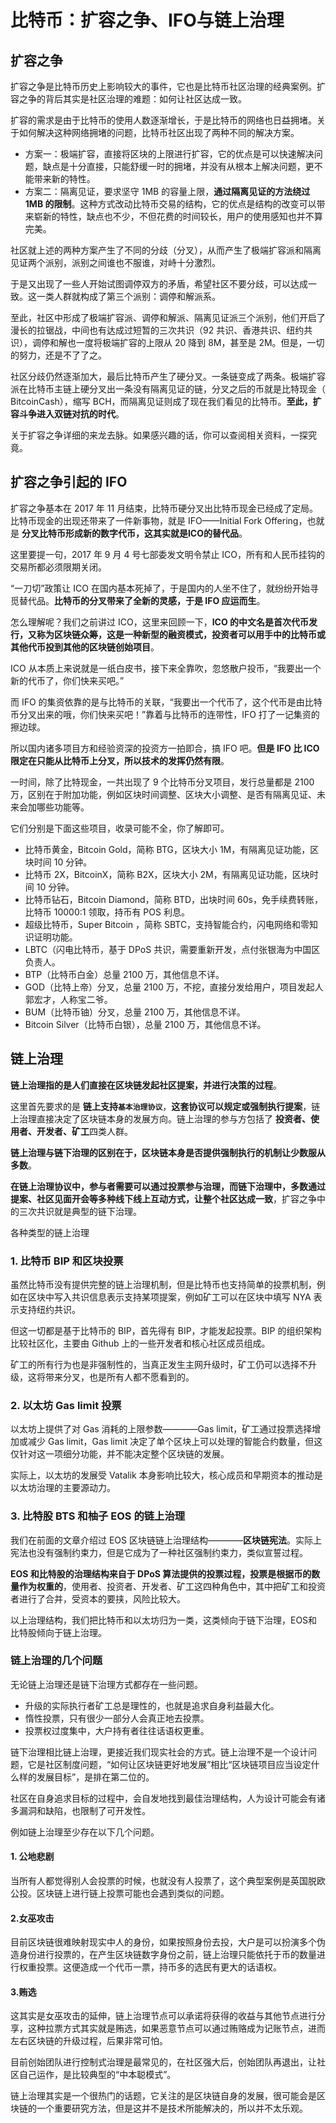 # ​比特币：扩容之争、IFO与链上治理
## 扩容之争
扩容之争是比特币历史上影响较大的事件，它也是比特币社区治理的经典案例。扩容之争的背后其实是社区治理的难题：如何让社区达成一致。  

扩容的需求是由于比特币的使用人数逐渐增长，于是比特币的网络也日益拥堵。关于如何解决这种网络拥堵的问题，比特币社区出现了两种不同的解决方案。  

*   方案一：极端扩容，直接将区块的上限进行扩容，它的优点是可以快速解决问题，缺点是十分直接，只能舒缓一时的拥堵，并没有从根本上解决问题，更不能带来新的特性。
*   方案二：隔离见证，要求坚守 1MB 的容量上限，**通过隔离见证的方法绕过 1MB 的限制**。这种方式改动比特币交易的结构，它的优点是结构的改变可以带来崭新的特性，缺点也不少，不但花费的时间较长，用户的使用感知也并不算完美。

社区就上述的两种方案产生了不同的分歧（分叉），从而产生了极端扩容派和隔离见证两个派别，派别之间谁也不服谁，对峙十分激烈。  

于是又出现了一些人开始试图调停双方的矛盾，希望社区不要分歧，可以达成一致。这一类人群就构成了第三个派别：调停和解派系。  

至此，社区中形成了极端扩容派、调停和解派、隔离见证派三个派别，他们开启了漫长的拉锯战，中间也有达成过短暂的三次共识（92 共识、香港共识、纽约共识），调停和解也一度将极端扩容的上限从 20 降到 8M，甚至是 2M。但是，一切的努力，还是不了了之。  

社区分歧仍然逐渐加大，最后比特币产生了硬分叉。一条链变成了两条。极端扩容派在比特币主链上硬分叉出一条没有隔离见证的链，分叉之后的币就是比特现金（ BitcoinCash），缩写 BCH，而隔离见证则成了现在我们看见的比特币。**至此，扩容斗争进入双链对抗的时代**。  

关于扩容之争详细的来龙去脉。如果感兴趣的话，你可以查阅相关资料，一探究竟。  

## 扩容之争引起的 IFO
扩容之争基本在 2017 年 11 月结束，比特币硬分叉出比特币现金已经成了定局。比特币现金的出现还带来了一件新事物，就是 IFO——Initial Fork Offering，也就是 **分叉比特币形成新的数字代币，这其实就是ICO的替代品**。   

这里要提一句，2017 年 9 月 4 号七部委发文明令禁止 ICO，所有和人民币挂钩的交易所都必须限期关闭。  

“一刀切”政策让 ICO 在国内基本死掉了，于是国内的人坐不住了，就纷纷开始寻觅替代品。**比特币的分叉带来了全新的灵感，于是 IFO 应运而生**。   

怎么理解呢？我们之前讲过 ICO，这里来回顾一下，**ICO 的中文名是首次代币发行，又称为区块链众筹，这是一种新型的融资模式，投资者可以用手中的比特币或其他代币投到其他的区块链创始项目**。  

ICO 从本质上来说就是一纸白皮书，接下来全靠吹，忽悠散户投币，“我要出一个新的代币了，你们快来买吧。”  

而 IFO 的集资依靠的是与比特币的关联，“我要出一个代币了，这个代币是由比特币分叉出来的哦，你们快来买吧！”靠着与比特币的连带性，IFO 打了一记集资的擦边球。   

所以国内诸多项目方和经验资深的投资方一拍即合，搞 IFO 吧。**但是 IFO 比 ICO 限定在只能从比特币上分叉，所以技术的发挥仍然有限**。   

一时间，除了比特现金，一共出现了 9 个比特币分叉项目，发行总量都是 2100 万，区别在于附加功能，例如区块时间调整、区块大小调整、是否有隔离见证、未来会加哪些功能等。  

它们分别是下面这些项目，收录可能不全，你了解即可。  
*   比特币黄金，Bitcoin Gold，简称 BTG，区块大小 1M，有隔离见证功能，区块时间 10 分钟。
*   比特币 2X，BitcoinX，简称 B2X，区块大小 2M，有隔离见证功能，区块时间 10 分钟。
*   比特币钻石，Bitcoin Diamond，简称 BTD，出块时间 60s，免手续费转账，比特币 10000:1 领取，持币有 POS 利息。
*   超级比特币，Super Bitcoin ，简称 SBTC，支持智能合约，闪电网络和零知识证明功能。
*   LBTC（闪电比特币，基于 DPoS 共识，需要重新开发，点付张银海为中国区负责人。
*   BTP（比特币白金）总量 2100 万，其他信息不详。
*   GOD（比特上帝）分叉，总量 2100 万，不挖，直接分发给用户，项目发起人郭宏才，人称宝二爷。
*   BUM（比特币铀）分叉，总量 2100 万，其他信息不详。
*   Bitcoin Silver（比特币白银），总量 2100 万，其他信息不详。

## 链上治理
**链上治理指的是人们直接在区块链发起社区提案，并进行决策的过程**。  

这里首先要求的是 **链上支持`基本治理协议`**，**这套协议可以规定或强制执行提案**，链上治理直接决定了区块链本身的发展方向。链上治理的参与方包括了 **投资者、使用者、开发者、矿工**四类人群。  

**链上治理与链下治理的区别在于，区块链本身是否提供强制执行的机制让少数服从多数**。  

**在链上治理协议中，参与者需要可以通过投票参与治理，而链下治理中，多数通过提案、社区见面开会等多种线下线上互动方式，让整个社区达成一致**，扩容之争中的三次共识就是典型的链下治理。  

各种类型的链上治理  

### 1. 比特币 BIP 和区块投票
虽然比特币没有提供完整的链上治理机制，但是比特币也支持简单的投票机制，例如在区块中写入共识信息表示支持某项提案，例如矿工可以在区块中填写 NYA 表示支持纽约共识。   

但这一切都是基于比特币的 BIP，首先得有 BIP，才能发起投票。BIP 的组织架构比较社区化，主要由 Github 上的一些开发者和核心社区成员组成。   

矿工的所有行为也是非强制性的，当真正发生主网升级时，矿工仍可以选择不升级，这将带来分叉，也是所有人都不愿看到的。   

### 2. 以太坊 Gas limit 投票
以太坊上提供了对 Gas 消耗的上限参数————Gas limit，矿工通过投票选择增加或减少 Gas limit，Gas limit 决定了单个区块上可以处理的智能合约数量，但这仅针对这一项细分功能，并不能决定整个区块链的发展。   

实际上，以太坊的发展受 Vatalik 本身影响比较大，核心成员和早期资本的推动是以太坊治理的主要源动力。   

### 3. 比特股 BTS 和柚子 EOS 的链上治理
我们在前面的文章介绍过 EOS 区块链链上治理结构————**区块链宪法**。实际上宪法也没有强制约束力，但是它成为了一种社区强制约束力，类似宣誓过程。   

**EOS 和比特股的治理结构来自于 DPoS 算法提供的投票过程，投票是根据币的数量作为权重的**，使用者、投资者、开发者、矿工这四种角色中，其中把矿工和投资者进行了合并，受资本的要挟，风险比较大。   

以上治理结构，我们把比特币和以太坊归为一类，这类倾向于链下治理，EOS和比特股倾向于链上治理。   

### 链上治理的几个问题
无论链上治理还是链下治理方式都存在一些问题。   

*   升级的实际执行者矿工总是理性的，也就是追求自身利益最大化。    
*   惰性投票，只有很少一部分人会真正地去投票。   
*   投票权过度集中，大户持有者往往话语权更重。   

链下治理相比链上治理，更接近我们现实社会的方式。链上治理不是一个设计问题，它是社区制度问题，“如何让区块链更好地发展”相比“区块链项目应当设定什么样的发展目标”，是排在第二位的。   

社区在自身追求目标的过程中，会自发地找到最佳治理结构，人为设计可能会有诸多漏洞和缺陷，也限制了可开发性。   

例如链上治理至少存在以下几个问题。   

#### 1. 公地悲剧
当所有人都觉得别人会投票的时候，也就没有人投票了，这个典型案例是英国脱欧公投。区块链上进行链上投票可能也会遇到类似的问题。   

#### 2.女巫攻击
目前区块链很难映射现实中人的身份，如果按照身份去投，大户是可以扮演多个伪造身份进行投票的，在产生区块链数字身份之前，链上治理只能依托于币的数量进行权重投票。这便造成一个代币一票，持币多的选民有更大的话语权。   

#### 3.贿选
这其实是女巫攻击的延伸，链上治理节点可以承诺将获得的收益与其他节点进行分享，这种拉票方式其实就是贿选，如果恶意节点可以通过贿赂成为记账节点，进而左右区块链的升级过程，后果非常可怕。   

目前创始团队进行控制式治理是最常见的，在社区强大后，创始团队再退出，让社区自己运作，是比较典型的“中本聪模式”。   

链上治理其实是一个很热门的话题，它关注的是区块链自身的发展，很可能会是区块链的一个重要研究方法，但是这并不是技术所能解决的，所以并不太乐观。  
​